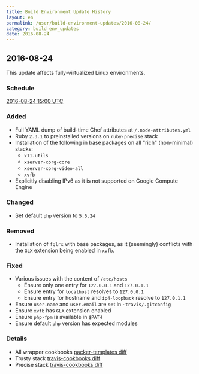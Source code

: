 ```yaml
---
title: Build Environment Update History
layout: en
permalink: /user/build-environment-updates/2016-08-24/
category: build_env_updates
date: 2016-08-24
---
```


## 2016-08-24

This update affects fully-virtualized Linux environments.

### Schedule

[2016-08-24 15:00 UTC](http://everytimezone.com/#2016-8-24,180,cn3)

### Added

- Full YAML dump of build-time Chef attributes at `/.node-attributes.yml`
- Ruby `2.3.1` to preinstalled versions on `ruby-precise` stack
- Installation of the following in base packages on all "rich" (non-minimal)
  stacks:
  - `x11-utils`
  - `xserver-xorg-core`
  - `xserver-xorg-video-all`
  - `xvfb`
- Explicitly disabling IPv6 as it is not supported on Google Compute Engine

### Changed

- Set default `php` version to `5.6.24`

### Removed

- Installation of `fglrx` with base packages, as it (seemingly) conflicts with
  the `GLX` extension being enabled in `xvfb`.

### Fixed

- Various issues with the content of `/etc/hosts`
  - Ensure only one entry for `127.0.0.1` and `127.0.1.1`
  - Ensure entry for `localhost` resolves to `127.0.0.1`
  - Ensure entry for hostname and `ip4-loopback` resolve to `127.0.1.1`
- Ensure `user.name` and `user.email` are set in `~travis/.gitconfig`
- Ensure `xvfb` has `GLX` extension enabled
- Ensure `php-fpm` is available in `$PATH`
- Ensure default `php` version has expected modules

### Details

- All wrapper cookbooks [packer-templates diff](https://github.com/travis-ci/packer-templates/compare/ec5e103...02fde03)
- Trusty stack [travis-cookbooks diff](https://github.com/travis-ci/travis-cookbooks/compare/3e0e60d...152b200)
- Precise stack [travis-cookbooks diff](https://github.com/travis-ci/travis-cookbooks/compare/db8067b...f77e708)
